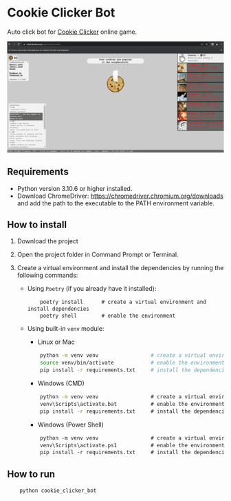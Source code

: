# Cookie Clicker Bot

Auto click bot for [Cookie Clicker](https://orteil.dashnet.org/experiments/cookie/) online game.

![Cookie Clicker Bot](assets/cookie_bot.gif)


## Requirements

- Python version 3.10.6 or higher installed.
- Download ChromeDriver: https://chromedriver.chromium.org/downloads and add the path to the executable to the PATH environment variable.

## How to install

1. Download the project

2. Open the project folder in Command Prompt or Terminal.

3. Create a virtual environment and install the dependencies by running the following commands:
    -  Using `Poetry` (if you already have it installed):
        ```shell
            poetry install      # create a virtual environment and install dependencies
            poetry shell        # enable the environment
        ```

    - Using built-in `venv` module:

        - Linux or Mac
  
        ```bash
            python -m venv venv                 # create a virtual environment
            source venv/bin/activate            # enable the environment            
            pip install -r requirements.txt     # install the dependencies
        ```
        -  Windows (CMD)
  
        ```cmd
            python -m venv venv                 # create a virtual environment
            venv\Scripts\activate.bat           # enable the environment            
            pip install -r requirements.txt     # install the dependencies
        ```
        - Windows (Power Shell)
  
        ```ps
            python -m venv venv                 # create a virtual environment
            venv\Scripts\activate.ps1           # enable the environment            
            pip install -r requirements.txt     # install the dependencies
        ```

## How to run

```shell
    python cookie_clicker_bot
```
